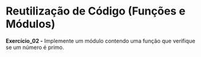# Reutilização de Código (Funções e Módulos)

**Exercício_02 -** Implemente um módulo contendo uma função que verifique se um número é primo.